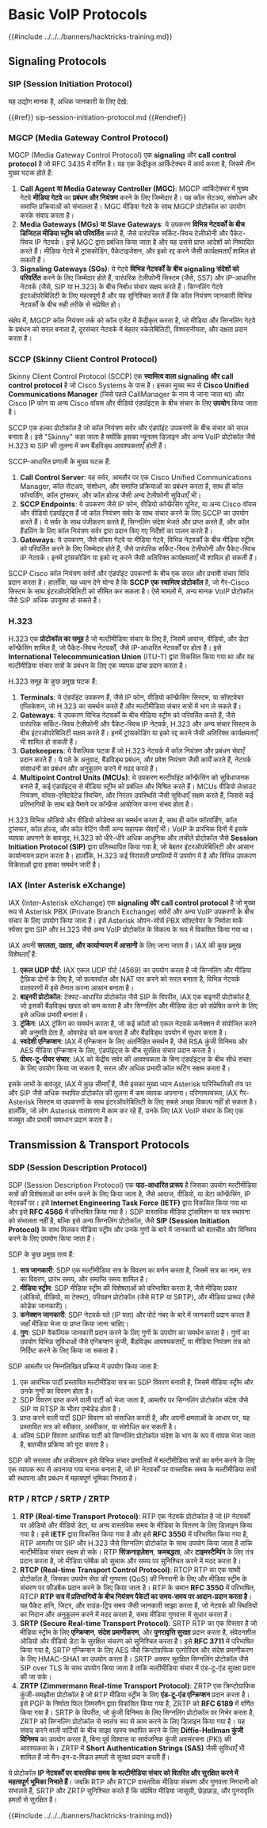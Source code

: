 # Basic VoIP Protocols

{{#include ../../../banners/hacktricks-training.md}}

## Signaling Protocols

### SIP (Session Initiation Protocol)

यह उद्योग मानक है, अधिक जानकारी के लिए देखें:

{{#ref}}
sip-session-initiation-protocol.md
{{#endref}}

### MGCP (Media Gateway Control Protocol)

MGCP (Media Gateway Control Protocol) एक **signaling** और **call** **control protocol** है जो RFC 3435 में वर्णित है। यह एक केंद्रीकृत आर्किटेक्चर में कार्य करता है, जिसमें तीन मुख्य घटक होते हैं:

1. **Call Agent या Media Gateway Controller (MGC)**: MGCP आर्किटेक्चर में मुख्य गेटवे **मीडिया गेटवे** का **प्रबंधन और नियंत्रण** करने के लिए जिम्मेदार है। यह कॉल सेटअप, संशोधन और समाप्ति प्रक्रियाओं को संभालता है। MGC मीडिया गेटवे के साथ MGCP प्रोटोकॉल का उपयोग करके संवाद करता है।
2. **Media Gateways (MGs) या Slave Gateways**: ये उपकरण **विभिन्न नेटवर्कों के बीच डिजिटल मीडिया स्ट्रीम को परिवर्तित** करते हैं, जैसे पारंपरिक सर्किट-स्विच टेलीफोनी और पैकेट-स्विच IP नेटवर्क। इन्हें MGC द्वारा प्रबंधित किया जाता है और यह उससे प्राप्त आदेशों को निष्पादित करते हैं। मीडिया गेटवे में ट्रांसकोडिंग, पैकेटाइजेशन, और इको रद्द करने जैसी कार्यक्षमताएँ शामिल हो सकती हैं।
3. **Signaling Gateways (SGs)**: ये गेटवे **विभिन्न नेटवर्कों के बीच signaling संदेशों को परिवर्तित** करने के लिए जिम्मेदार होते हैं, पारंपरिक टेलीफोनी सिस्टम (जैसे, SS7) और IP-आधारित नेटवर्क (जैसे, SIP या H.323) के बीच निर्बाध संचार सक्षम करते हैं। सिग्नलिंग गेटवे इंटरऑपरेबिलिटी के लिए महत्वपूर्ण हैं और यह सुनिश्चित करते हैं कि कॉल नियंत्रण जानकारी विभिन्न नेटवर्कों के बीच सही तरीके से संप्रेषित हो।

संक्षेप में, MGCP कॉल नियंत्रण तर्क को कॉल एजेंट में केंद्रीकृत करता है, जो मीडिया और सिग्नलिंग गेटवे के प्रबंधन को सरल बनाता है, दूरसंचार नेटवर्क में बेहतर स्केलेबिलिटी, विश्वसनीयता, और दक्षता प्रदान करता है।

### SCCP (Skinny Client Control Protocol)

Skinny Client Control Protocol (SCCP) एक **स्वामित्व वाला signaling और call control protocol** है जो Cisco Systems के पास है। इसका मुख्य रूप से **Cisco Unified Communications Manager** (जिसे पहले CallManager के नाम से जाना जाता था) और Cisco IP फोन या अन्य Cisco वॉयस और वीडियो एंडपॉइंट्स के बीच संचार के लिए **उपयोग** किया जाता है।

SCCP एक हल्का प्रोटोकॉल है जो कॉल नियंत्रण सर्वर और एंडपॉइंट उपकरणों के बीच संचार को सरल बनाता है। इसे "Skinny" कहा जाता है क्योंकि इसका न्यूनतम डिज़ाइन और अन्य VoIP प्रोटोकॉल जैसे H.323 या SIP की तुलना में कम बैंडविड्थ आवश्यकताएँ होती हैं।

SCCP-आधारित प्रणाली के मुख्य घटक हैं:

1. **Call Control Server**: यह सर्वर, आमतौर पर एक Cisco Unified Communications Manager, कॉल सेटअप, संशोधन, और समाप्ति प्रक्रियाओं का प्रबंधन करता है, साथ ही कॉल फॉरवर्डिंग, कॉल ट्रांसफर, और कॉल होल्ड जैसी अन्य टेलीफोनी सुविधाएँ भी।
2. **SCCP Endpoints**: ये उपकरण जैसे IP फोन, वीडियो कॉन्फ्रेंसिंग यूनिट, या अन्य Cisco वॉयस और वीडियो एंडपॉइंट्स हैं जो कॉल नियंत्रण सर्वर के साथ संचार करने के लिए SCCP का उपयोग करते हैं। ये सर्वर के साथ पंजीकरण करते हैं, सिग्नलिंग संदेश भेजते और प्राप्त करते हैं, और कॉल हैंडलिंग के लिए कॉल नियंत्रण सर्वर द्वारा प्रदान किए गए निर्देशों का पालन करते हैं।
3. **Gateways**: ये उपकरण, जैसे वॉयस गेटवे या मीडिया गेटवे, विभिन्न नेटवर्कों के बीच मीडिया स्ट्रीम को परिवर्तित करने के लिए जिम्मेदार होते हैं, जैसे पारंपरिक सर्किट-स्विच टेलीफोनी और पैकेट-स्विच IP नेटवर्क। इनमें ट्रांसकोडिंग या इको रद्द करने जैसी अतिरिक्त कार्यक्षमताएँ भी शामिल हो सकती हैं।

SCCP Cisco कॉल नियंत्रण सर्वरों और एंडपॉइंट उपकरणों के बीच एक सरल और प्रभावी संचार विधि प्रदान करता है। हालाँकि, यह ध्यान देने योग्य है कि **SCCP एक स्वामित्व प्रोटोकॉल** है, जो गैर-Cisco सिस्टम के साथ इंटरऑपरेबिलिटी को सीमित कर सकता है। ऐसे मामलों में, अन्य मानक VoIP प्रोटोकॉल जैसे SIP अधिक उपयुक्त हो सकते हैं।

### H.323

H.323 एक **प्रोटोकॉल का समूह** है जो मल्टीमीडिया संचार के लिए है, जिसमें आवाज, वीडियो, और डेटा कॉन्फ्रेंसिंग शामिल है, जो पैकेट-स्विच नेटवर्कों, जैसे IP-आधारित नेटवर्कों पर होता है। इसे **International Telecommunication Union** (ITU-T) द्वारा विकसित किया गया था और यह मल्टीमीडिया संचार सत्रों के प्रबंधन के लिए एक व्यापक ढांचा प्रदान करता है।

H.323 समूह के कुछ प्रमुख घटक हैं:

1. **Terminals**: ये एंडपॉइंट उपकरण हैं, जैसे IP फोन, वीडियो कॉन्फ्रेंसिंग सिस्टम, या सॉफ़्टवेयर एप्लिकेशन, जो H.323 का समर्थन करते हैं और मल्टीमीडिया संचार सत्रों में भाग ले सकते हैं।
2. **Gateways**: ये उपकरण विभिन्न नेटवर्कों के बीच मीडिया स्ट्रीम को परिवर्तित करते हैं, जैसे पारंपरिक सर्किट-स्विच टेलीफोनी और पैकेट-स्विच IP नेटवर्क, H.323 और अन्य संचार सिस्टम के बीच इंटरऑपरेबिलिटी सक्षम करते हैं। इनमें ट्रांसकोडिंग या इको रद्द करने जैसी अतिरिक्त कार्यक्षमताएँ भी शामिल हो सकती हैं।
3. **Gatekeepers**: ये वैकल्पिक घटक हैं जो H.323 नेटवर्क में कॉल नियंत्रण और प्रबंधन सेवाएँ प्रदान करते हैं। ये पते के अनुवाद, बैंडविड्थ प्रबंधन, और प्रवेश नियंत्रण जैसी कार्यें करते हैं, नेटवर्क संसाधनों का प्रबंधन और अनुकूलन करने में मदद करते हैं।
4. **Multipoint Control Units (MCUs)**: ये उपकरण मल्टीपॉइंट कॉन्फ्रेंसिंग को सुविधाजनक बनाते हैं, कई एंडपॉइंट्स से मीडिया स्ट्रीम को प्रबंधित और मिश्रित करते हैं। MCUs वीडियो लेआउट नियंत्रण, वॉयस-एक्टिवेटेड स्विचिंग, और निरंतर उपस्थिति जैसी सुविधाएँ सक्षम करते हैं, जिससे कई प्रतिभागियों के साथ बड़े पैमाने पर कॉन्फ्रेंस आयोजित करना संभव होता है।

H.323 विभिन्न ऑडियो और वीडियो कोडेक्स का समर्थन करता है, साथ ही कॉल फॉरवर्डिंग, कॉल ट्रांसफर, कॉल होल्ड, और कॉल वेटिंग जैसी अन्य सहायक सेवाएँ भी। VoIP के प्रारंभिक दिनों में इसके व्यापक अपनाने के बावजूद, H.323 को धीरे-धीरे अधिक आधुनिक और लचीले प्रोटोकॉल जैसे **Session Initiation Protocol (SIP)** द्वारा प्रतिस्थापित किया गया है, जो बेहतर इंटरऑपरेबिलिटी और आसान कार्यान्वयन प्रदान करता है। हालाँकि, H.323 कई विरासती प्रणालियों में उपयोग में है और विभिन्न उपकरण विक्रेताओं द्वारा इसका समर्थन जारी है।

### IAX (Inter Asterisk eXchange)

IAX (Inter-Asterisk eXchange) एक **signaling और call control protocol** है जो मुख्य रूप से Asterisk PBX (Private Branch Exchange) सर्वरों और अन्य VoIP उपकरणों के बीच संचार के लिए उपयोग किया जाता है। इसे Asterisk ओपन-सोर्स PBX सॉफ़्टवेयर के निर्माता मार्क स्पेंसर द्वारा SIP और H.323 जैसे अन्य VoIP प्रोटोकॉल के विकल्प के रूप में विकसित किया गया था।

IAX अपनी **सरलता, दक्षता, और कार्यान्वयन में आसानी** के लिए जाना जाता है। IAX की कुछ प्रमुख विशेषताएँ हैं:

1. **एकल UDP पोर्ट**: IAX एकल UDP पोर्ट (4569) का उपयोग करता है जो सिग्नलिंग और मीडिया ट्रैफ़िक दोनों के लिए है, जो फ़ायरवॉल और NAT पार करने को सरल बनाता है, विभिन्न नेटवर्क वातावरणों में इसे तैनात करना आसान बनाता है।
2. **बाइनरी प्रोटोकॉल**: टेक्स्ट-आधारित प्रोटोकॉल जैसे SIP के विपरीत, IAX एक बाइनरी प्रोटोकॉल है, जो इसकी बैंडविड्थ खपत को कम करता है और सिग्नलिंग और मीडिया डेटा को संप्रेषित करने के लिए इसे अधिक प्रभावी बनाता है।
3. **ट्रंकिंग**: IAX ट्रंकिंग का समर्थन करता है, जो कई कॉलों को एकल नेटवर्क कनेक्शन में संयोजित करने की अनुमति देता है, ओवरहेड को कम करता है और बैंडविड्थ उपयोग में सुधार करता है।
4. **स्वदेशी एन्क्रिप्शन**: IAX में एन्क्रिप्शन के लिए अंतर्निहित समर्थन है, जैसे RSA कुंजी विनिमय और AES मीडिया एन्क्रिप्शन के लिए, एंडपॉइंट्स के बीच सुरक्षित संचार प्रदान करता है।
5. **पीयर-टू-पीयर संचार**: IAX को केंद्रीय सर्वर की आवश्यकता के बिना एंडपॉइंट्स के बीच सीधे संचार के लिए उपयोग किया जा सकता है, सरल और अधिक प्रभावी कॉल रूटिंग सक्षम करता है।

इसके लाभों के बावजूद, IAX में कुछ सीमाएँ हैं, जैसे इसका मुख्य ध्यान Asterisk पारिस्थितिकी तंत्र पर और SIP जैसे अधिक स्थापित प्रोटोकॉल की तुलना में कम व्यापक अपनाना। परिणामस्वरूप, IAX गैर-Asterisk सिस्टम या उपकरणों के साथ इंटरऑपरेबिलिटी के लिए सबसे अच्छा विकल्प नहीं हो सकता है। हालाँकि, जो लोग Asterisk वातावरण में काम कर रहे हैं, उनके लिए IAX VoIP संचार के लिए एक मजबूत और प्रभावी समाधान प्रदान करता है।

## Transmission & Transport Protocols

### SDP (Session Description Protocol)

SDP (Session Description Protocol) एक **पाठ-आधारित प्रारूप** है जिसका उपयोग मल्टीमीडिया सत्रों की विशेषताओं का वर्णन करने के लिए किया जाता है, जैसे आवाज, वीडियो, या डेटा कॉन्फ्रेंसिंग, IP नेटवर्कों पर। इसे **Internet Engineering Task Force (IETF)** द्वारा विकसित किया गया था और इसे **RFC 4566** में परिभाषित किया गया है। SDP वास्तविक मीडिया ट्रांसमिशन या सत्र स्थापना को संभालता नहीं है, बल्कि इसे अन्य सिग्नलिंग प्रोटोकॉल, जैसे **SIP (Session Initiation Protocol)** के साथ मिलकर मीडिया स्ट्रीम और उनके गुणों के बारे में जानकारी को बातचीत और विनिमय करने के लिए उपयोग किया जाता है।

SDP के कुछ प्रमुख तत्व हैं:

1. **सत्र जानकारी**: SDP एक मल्टीमीडिया सत्र के विवरण का वर्णन करता है, जिसमें सत्र का नाम, सत्र का विवरण, प्रारंभ समय, और समाप्ति समय शामिल है।
2. **मीडिया स्ट्रीम**: SDP मीडिया स्ट्रीम की विशेषताओं को परिभाषित करता है, जैसे मीडिया प्रकार (ऑडियो, वीडियो, या टेक्स्ट), परिवहन प्रोटोकॉल (जैसे RTP या SRTP), और मीडिया प्रारूप (जैसे कोडेक जानकारी)।
3. **कनेक्शन जानकारी**: SDP नेटवर्क पते (IP पता) और पोर्ट नंबर के बारे में जानकारी प्रदान करता है जहाँ मीडिया भेजा या प्राप्त किया जाना चाहिए।
4. **गुण**: SDP वैकल्पिक जानकारी प्रदान करने के लिए गुणों के उपयोग का समर्थन करता है। गुणों का उपयोग विभिन्न सुविधाओं जैसे एन्क्रिप्शन कुंजी, बैंडविड्थ आवश्यकताएँ, या मीडिया नियंत्रण तंत्र को निर्दिष्ट करने के लिए किया जा सकता है।

SDP आमतौर पर निम्नलिखित प्रक्रिया में उपयोग किया जाता है:

1. एक आरंभिक पार्टी प्रस्तावित मल्टीमीडिया सत्र का SDP विवरण बनाती है, जिसमें मीडिया स्ट्रीम और उनके गुणों का विवरण होता है।
2. SDP विवरण प्राप्त करने वाली पार्टी को भेजा जाता है, आमतौर पर सिग्नलिंग प्रोटोकॉल संदेश जैसे SIP या RTSP के भीतर एम्बेडेड होता है।
3. प्राप्त करने वाली पार्टी SDP विवरण को संसाधित करती है, और अपनी क्षमताओं के आधार पर, यह प्रस्तावित सत्र को स्वीकार, अस्वीकार, या संशोधित कर सकती है।
4. अंतिम SDP विवरण आरंभिक पार्टी को सिग्नलिंग प्रोटोकॉल संदेश के भाग के रूप में वापस भेजा जाता है, बातचीत प्रक्रिया को पूरा करता है।

SDP की सरलता और लचीलापन इसे विभिन्न संचार प्रणालियों में मल्टीमीडिया सत्रों का वर्णन करने के लिए एक व्यापक रूप से अपनाया गया मानक बनाता है, जो IP नेटवर्कों पर वास्तविक समय के मल्टीमीडिया सत्रों की स्थापना और प्रबंधन में महत्वपूर्ण भूमिका निभाता है।

### RTP / RTCP / SRTP / ZRTP

1. **RTP (Real-time Transport Protocol)**: RTP एक नेटवर्क प्रोटोकॉल है जो IP नेटवर्कों पर ऑडियो और वीडियो डेटा, या अन्य वास्तविक समय के मीडिया के वितरण के लिए डिज़ाइन किया गया है। इसे **IETF** द्वारा विकसित किया गया है और इसे **RFC 3550** में परिभाषित किया गया है, RTP आमतौर पर SIP और H.323 जैसे सिग्नलिंग प्रोटोकॉल के साथ उपयोग किया जाता है ताकि मल्टीमीडिया संचार सक्षम हो सके। RTP **सिंक्रनाइज़ेशन**, **क्रमबद्धता**, और **टाइमस्टैम्पिंग** के लिए तंत्र प्रदान करता है, जो मीडिया प्लेबैक को सुचारू और समय पर सुनिश्चित करने में मदद करता है।
2. **RTCP (Real-time Transport Control Protocol)**: RTCP RTP का एक साथी प्रोटोकॉल है, जिसका उपयोग सेवा की गुणवत्ता (QoS) की निगरानी के लिए और मीडिया स्ट्रीम के संचरण पर फीडबैक प्रदान करने के लिए किया जाता है। RTP के समान **RFC 3550** में परिभाषित, RTCP **RTP सत्र में प्रतिभागियों के बीच नियंत्रण पैकेटों का समय-समय पर आदान-प्रदान करता है**। यह पैकेट हानि, जिटर, और राउंड-ट्रिप समय जैसी जानकारी साझा करता है, जो नेटवर्क की स्थितियों का निदान और अनुकूलन करने में मदद करता है, समग्र मीडिया गुणवत्ता में सुधार करता है।
3. **SRTP (Secure Real-time Transport Protocol)**: SRTP RTP का एक विस्तार है जो मीडिया स्ट्रीम के लिए **एन्क्रिप्शन**, **संदेश प्रमाणीकरण**, और **पुनरावृत्ति सुरक्षा** प्रदान करता है, संवेदनशील ऑडियो और वीडियो डेटा के सुरक्षित संचरण को सुनिश्चित करता है। इसे **RFC 3711** में परिभाषित किया गया है, SRTP एन्क्रिप्शन के लिए AES जैसे क्रिप्टोग्राफिक एल्गोरिदम और संदेश प्रमाणीकरण के लिए HMAC-SHA1 का उपयोग करता है। SRTP अक्सर सुरक्षित सिग्नलिंग प्रोटोकॉल जैसे SIP over TLS के साथ उपयोग किया जाता है ताकि मल्टीमीडिया संचार में एंड-टू-एंड सुरक्षा प्रदान की जा सके।
4. **ZRTP (Zimmermann Real-time Transport Protocol)**: ZRTP एक क्रिप्टोग्राफिक कुंजी-समझौता प्रोटोकॉल है जो RTP मीडिया स्ट्रीम के लिए **एंड-टू-एंड एन्क्रिप्शन** प्रदान करता है। इसे PGP के निर्माता फिल ज़िमरमैन द्वारा विकसित किया गया है, ZRTP को **RFC 6189** में वर्णित किया गया है। SRTP के विपरीत, जो कुंजी विनिमय के लिए सिग्नलिंग प्रोटोकॉल पर निर्भर करता है, ZRTP को सिग्नलिंग प्रोटोकॉल से स्वतंत्र रूप से काम करने के लिए डिज़ाइन किया गया है। यह संवाद करने वाली पार्टियों के बीच साझा रहस्य स्थापित करने के लिए **Diffie-Hellman कुंजी विनिमय** का उपयोग करता है, बिना पूर्व विश्वास या सार्वजनिक कुंजी अवसंरचना (PKI) की आवश्यकता के। ZRTP में **Short Authentication Strings (SAS)** जैसी सुविधाएँ भी शामिल हैं जो मैन-इन-द-मिडल हमलों से सुरक्षा प्रदान करती हैं।

ये प्रोटोकॉल **IP नेटवर्कों पर वास्तविक समय के मल्टीमीडिया संचार को वितरित और सुरक्षित करने में महत्वपूर्ण भूमिका निभाते हैं**। जबकि RTP और RTCP वास्तविक मीडिया संचरण और गुणवत्ता निगरानी को संभालते हैं, SRTP और ZRTP सुनिश्चित करते हैं कि संप्रेषित मीडिया जासूसी, छेड़छाड़, और पुनरावृत्ति हमलों से सुरक्षित है।

{{#include ../../../banners/hacktricks-training.md}}

